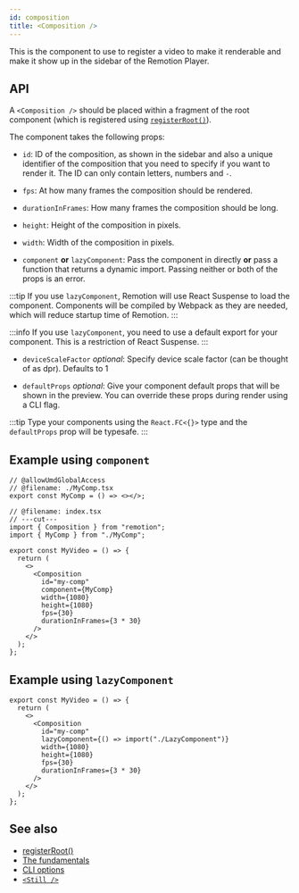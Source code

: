 ```yaml
---
id: composition
title: <Composition />
---
```


This is the component to use to register a video to make it renderable and make it show up in the sidebar of the Remotion Player.

## API

A `<Composition />` should be placed within a fragment of the root component (which is registered using [`registerRoot()`](/docs/register-root)).

The component takes the following props:

- `id`: ID of the composition, as shown in the sidebar and also a unique identifier of the composition that you need to specify if you want to render it. The ID can only contain letters, numbers and `-`.

- `fps`: At how many frames the composition should be rendered.

- `durationInFrames`: How many frames the composition should be long.

- `height`: Height of the composition in pixels.

- `width`: Width of the composition in pixels.

- `component` **or** `lazyComponent`: Pass the component in directly **or** pass a function that returns a dynamic import. Passing neither or both of the props is an error.

:::tip
If you use `lazyComponent`, Remotion will use React Suspense to load the component. Components will be compiled by Webpack as they are needed, which will reduce startup time of Remotion.
:::

:::info
If you use `lazyComponent`, you need to use a default export for your component. This is a restriction of React Suspense.
:::

- `deviceScaleFactor` _optional_: Specify device scale factor (can be thought of as dpr). Defaults to 1

- `defaultProps` _optional_: Give your component default props that will be shown in the preview. You can override these props during render using a CLI flag.

:::tip
Type your components using the `React.FC<{}>` type and the `defaultProps` prop will be typesafe.
:::

## Example using `component`

```tsx twoslash
// @allowUmdGlobalAccess
// @filename: ./MyComp.tsx
export const MyComp = () => <></>;

// @filename: index.tsx
// ---cut---
import { Composition } from "remotion";
import { MyComp } from "./MyComp";

export const MyVideo = () => {
  return (
    <>
      <Composition
        id="my-comp"
        component={MyComp}
        width={1080}
        height={1080}
        fps={30}
        durationInFrames={3 * 30}
      />
    </>
  );
};
```

## Example using `lazyComponent`

```tsx
export const MyVideo = () => {
  return (
    <>
      <Composition
        id="my-comp"
        lazyComponent={() => import("./LazyComponent")}
        width={1080}
        height={1080}
        fps={30}
        durationInFrames={3 * 30}
      />
    </>
  );
};
```

## See also

- [registerRoot()](/docs/register-root)
- [The fundamentals](/docs/the-fundamentals)
- [CLI options](/docs/cli)
- [`<Still />`](/docs/still)
